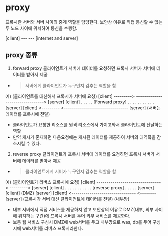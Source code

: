 # proxy
프록시란
서버와 서버 사이의 중계 역할을 담당한다.
보안상 이유로 직접 통신할 수 없는 두 노드 사이에 위치하여 통신을 수행함.

[client] --- <proxy server> --- [internet and server]

## proxy 종류
1. forward proxy
클라이언트가 서버에 데이터를 요청하면 프록시 서버가 서버에 데이터를 받아서 제공
- > 서버에게 클라이언트가 누구인지 감추는 역할을 함

예)                           (클라이언트를 대신해서 프록시가 서버에 요청)
[client] --------->               --------------------------------> [server] 
[client] . . . . . [Forward proxy] . . . . . . <internet> . . . . . [server]
[client] <---------               <-------------------------------- [server]
                                    (서버는 데이터를 프록시에 전달)   
                                                          
- 클라이언트가 요청한 리소스를 원격 리소스에서 가지고와서 클라이언트에 전달하는 역할
- 만약 캐시가 존재하면 다음요청에는 캐시된 데이터를 제공하여 서버의 대역폭을 감소시킬 수 있다.


2. reverse proxy
클라이언트가 프록시 서버에 데이터를 요청하면 프록시 서버가 서버에 데이터를 받아서 제공
- > 클라이언트에게 서버가 누구인지 감추는 역할을 함

예)      (클라이언트가 리버스 프록시에 요청)
[client] -------------------------------->               ---------> [server] 
[client] . . . . . <internet> . . . . . . [reverse proxy] . . . . . [server]
[client]                                       (DMZ)                [server]
[client] <--------------------------------                <-------- [server]
    (프록시가 서버 대신 클라이언트에 데이터를 전달)                    (내부망)

- 내부 서버에서 직접 서비스를 제공하지 않고 보안상의 이유로 DMZ(내부, 외부 사이에 위치하는 구간)에 프록시 서버를 두어 외부 서비스를 제공한다.
- 보통 웹 서비스 구성시 DMZ에 web서버를 두고 내부망으로 was, db를 두어 구성시에 web서버를 리버스 프록시라한다.
